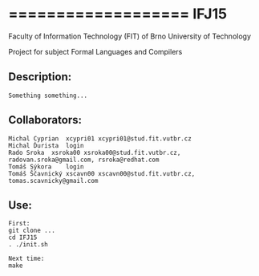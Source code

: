 ===================
IFJ15
===================

Faculty of Information Technology (FIT) of Brno University of Technology

Project for subject Formal Languages and Compilers

## Description:
	Something something...

## Collaborators:

	Michal Cyprian	xcypri01 xcypri01@stud.fit.vutbr.cz
	Michal Ďurista	login
	Rado Sroka	xsroka00 xsroka00@stud.fit.vutbr.cz, radovan.sroka@gmail.com, rsroka@redhat.com
	Tomáš Sýkora	login
	Tomáš Ščavnický	xscavn00 xscavn00@stud.fit.vutbr.cz, tomas.scavnicky@gmail.com

## Use:
	First:
	git clone ...
	cd IFJ15
	. ./init.sh

	Next time:
	make

